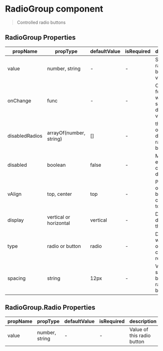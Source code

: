 # RadioGroup component

> Controlled radio buttons

## RadioGroup Properties

| propName | propType | defaultValue | isRequired | description |
|----------|----------|--------------|------------|-------------|
| value | number, string | - | - | Selected radio button value |
| onChange | func | - | - | Callback function when user selects a different value |
| disabledRadios | arrayOf(number, string) | [] | - | the values of the disabled radio buttons |
| disabled | boolean | false | - | Make the entire control disabled |
| vAlign | top, center | top | - | Positioning of the radio bottom compared to the label |
| display | vertical or horizontal | vertical | - | Display direction of the radios |
| type | radio or button | radio | - | Decided which type of child controls to render |
| spacing | string | 12px | - | Vertical spacing between radio buttons |


## RadioGroup.Radio Properties

| propName | propType | defaultValue | isRequired | description |
|----------|----------|--------------|------------|-------------|
| value | number, string | - | - | Value of this radio button |
